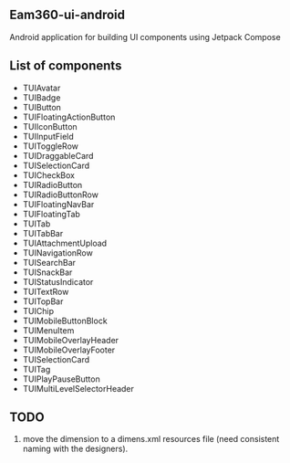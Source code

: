 ## Eam360-ui-android
Android application for building UI components using Jetpack Compose

## List of components

- TUIAvatar
- TUIBadge
- TUIButton
- TUIFloatingActionButton
- TUIIconButton
- TUIInputField
- TUIToggleRow
- TUIDraggableCard
- TUISelectionCard
- TUICheckBox
- TUIRadioButton
- TUIRadioButtonRow
- TUIFloatingNavBar
- TUIFloatingTab
- TUITab
- TUITabBar
- TUIAttachmentUpload
- TUINavigationRow
- TUISearchBar
- TUISnackBar
- TUIStatusIndicator
- TUITextRow
- TUITopBar
- TUIChip
- TUIMobileButtonBlock
- TUIMenuItem
- TUIMobileOverlayHeader
- TUIMobileOverlayFooter
- TUISelectionCard
- TUITag
- TUIPlayPauseButton
- TUIMultiLevelSelectorHeader

## TODO
1. move the dimension to a dimens.xml resources file (need consistent naming with the designers).
